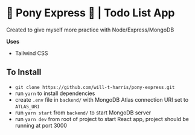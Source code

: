 # 🐴 Pony Express 🐴 | Todo List App
Created to give myself more practice with Node/Express/MongoDB

**Uses**
- Tailwind CSS

## To Install

- `git clone https://github.com/will-t-harris/pony-express.git`
- run `yarn` to install dependencies
- create `.env` file in `backend/` with MongoDB Atlas connection URI set to `ATLAS_URI`
- run `yarn start` from `backend/` to start MongoDB server
- run `yarn dev` from root of project to start React app, project should be running at port 3000
